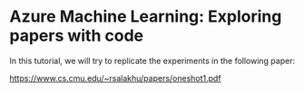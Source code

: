 # Azure Machine Learning: Exploring papers with code

In this tutorial, we will try to replicate the experiments in the following paper:

https://www.cs.cmu.edu/~rsalakhu/papers/oneshot1.pdf
